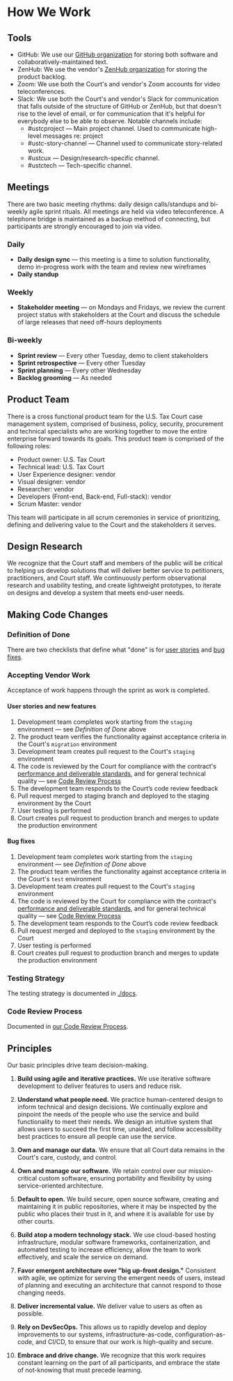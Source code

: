 # How We Work

## Tools

-   GitHub: We use our [GitHub organization](https://github.com/ustaxcourt/ef-cms) for storing both software and collaboratively-maintained text.
-   ZenHub: We use the vendor's [ZenHub organization](https://github.com/flexion/ef-cms#workspaces/ef-cms-5bbe4bed4b5806bc2bec65d3/boards?repos=152320868&showPipelineDescriptions=false) for storing the product backlog.
-   Zoom: We use both the Court's and vendor's Zoom accounts for video teleconferences.
-   Slack: We use both the Court's and vendor's Slack for communication that falls outside of the structure of GitHub or ZenHub, but that doesn't rise to the level of email, or for communication that it's helpful for everybody else to be able to observe. Notable channels include:
    - #ustcproject — Main project channel. Used to communicate high-level messages re: project
    - #ustc-story-channel — Channel used to communicate story-related work.
    - #ustcux — Design/research-specific channel.
    - #ustctech — Tech-specific channel.

## Meetings

There are two basic meeting rhythms: daily design calls/standups and bi-weekly agile sprint rituals. All meetings are held via video teleconference. A telephone bridge is maintained as a backup method of connecting, but participants are strongly encouraged to join via video.

### Daily

- **Daily design sync** — this meeting is a time to solution functionality, demo in-progress work with the team and review new wireframes
- **Daily standup**

### Weekly

- **Stakeholder meeting** — on Mondays and Fridays, we review the current project status with stakeholders at the Court and discuss the schedule of large releases that need off-hours deployments

### Bi-weekly

- **Sprint review** — Every other Tuesday, demo to client stakeholders
- **Sprint retrospective** — Every other Tuesday
- **Sprint planning** — Every other Wednesday
- **Backlog grooming** — As needed

## Product Team

There is a cross functional product team for the U.S. Tax Court case management system, comprised of business, policy, security, procurement and technical specialists who are working together to move the entire enterprise forward towards its goals. This product team is comprised of the following roles:

-   Product owner: U.S. Tax Court
-   Technical lead: U.S. Tax Court
-   User Experience designer: vendor
-   Visual designer: vendor
-   Researcher: vendor
-   Developers (Front-end, Back-end, Full-stack): vendor
-   Scrum Master: vendor

This team will participate in all scrum ceremonies in service of prioritizing, defining and delivering value to the Court and the stakeholders it serves.

## Design Research

We recognize that the Court staff and members of the public will be critical to helping us develop solutions that will deliver better service to petitioners, practitioners, and Court staff. We continuously perform observational research and usability testing, and create lightweight prototypes, to iterate on designs and develop a system that meets end-user needs.

## Making Code Changes

### Definition of Done

There are two checklists that define what "done" is for [user stories](https://github.com/ustaxcourt/ef-cms/blob/staging/.github/ISSUE_TEMPLATE/ustc-story-template.md) and [bug fixes](https://github.com/ustaxcourt/ef-cms/blob/staging/.github/ISSUE_TEMPLATE/bug-report.md).

### Accepting Vendor Work

Acceptance of work happens through the sprint as work is completed.

#### User stories and new features

1.  Development team completes work starting from the `staging` environment — see _Definition of Done_ above
2.  The product team verifies the functionality against acceptance criteria in the Court's `migration` environment
3.  Development team creates pull request to the Court's `staging` environment
4.  The code is reviewed by the Court for compliance with the contract's [performance and deliverable standards](https://github.com/ustaxcourt/case-management-rfq/blob/master/02_SOW.md#deliverables-and-performance-standards), and for general technical quality — see [Code Review Process](https://github.com/ustaxcourt/ef-cms/blob/staging/docs/code-review.md)
5.  The development team responds to the Court’s code review feedback
6.  Pull request merged to staging branch and deployed to the staging environment by the Court
7.  User testing is performed
8.  Court creates pull request to production branch and merges to update the production environment

#### Bug fixes

1.  Development team completes work starting from the `staging` environment — see _Definition of Done_ above
2.  The product team verifies the functionality against acceptance criteria in the Court's `test` environment
3.  Development team creates pull request to the Court's `staging` environment
4.  The code is reviewed by the Court for compliance with the contract's [performance and deliverable standards](https://github.com/ustaxcourt/case-management-rfq/blob/master/02_SOW.md#deliverables-and-performance-standards), and for general technical quality — see [Code Review Process](https://github.com/ustaxcourt/ef-cms/blob/staging/docs/code-review.md)
5.  The development team responds to the Court’s code review feedback
6.  Pull request merged and deployed to the `staging` environment by the Court
7.  User testing is performed
8.  Court creates pull request to production branch and merges to update the production environment

### Testing Strategy

The testing strategy is documented in [./docs](./docs).

### Code Review Process

Documented in [our Code Review Process](https://github.com/ustaxcourt/ef-cms/blob/staging/docs/code-review.md).


## Principles

Our basic principles drive team decision-making.

1.  **Build using agile and iterative practices.** We use iterative software development to deliver features to users and reduce risk.

2.  **Understand what people need.** We practice human-centered design to inform technical and design decisions. We continually explore and pinpoint the needs of the people who use the service and build functionality to meet their needs. We design an intuitive system that allows users to succeed the first time, unaided, and follow accessibility best practices to ensure all people can use the service.

3.  **Own and manage our data.** We ensure that all Court data remains in the Court's care, custody, and control.

4.  **Own and manage our software.** We retain control over our mission-critical custom software, ensuring portability and flexibility by using service-oriented architecture.

5.  **Default to open.** We build secure, open source software, creating and maintaining it in public repositories, where it may be inspected by the public who places their trust in it, and where it is available for use by other courts.

6.  **Build atop a modern technology stack.** We use cloud-based hosting infrastructure, modular software frameworks, containerization, and automated testing to increase efficiency, allow the team to work effectively, and scale the service on demand.

7.  **Favor emergent architecture over "big up-front design."** Consistent with agile, we optimize for serving the emergent needs of users, instead of planning and executing an architecture that cannot respond to those changing needs.

8.  **Deliver incremental value.** We deliver value to users as often as possible.

9.  **Rely on DevSecOps.** This allows us to rapidly develop and deploy improvements to our systems, infrastructure-as-code, configuration-as-code, and CI/CD, to ensure that our work is high-quality and secure.

10. **Embrace and drive change.** We recognize that this work requires constant learning on the part of all participants, and embrace the state of not-knowing that must precede learning.
